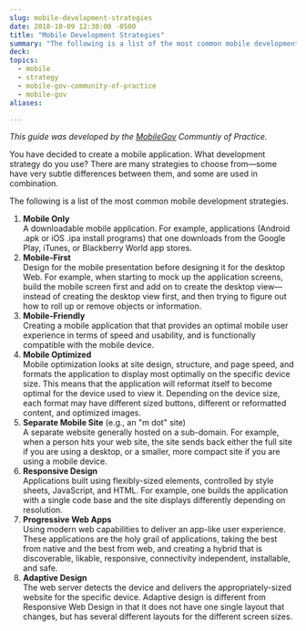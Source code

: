 ```yaml
---
slug: mobile-development-strategies
date: 2018-10-09 12:30:00 -0500
title: "Mobile Development Strategies"
summary: "The following is a list of the most common mobile development strategies."
deck:
topics:
  - mobile
  - strategy
  - mobile-gov-community-of-practice
  - mobile-gov
aliases:

---
```


_This guide was developed by the [MobileGov](https://digital.gov/communities/mobile/) Communtiy of Practice._

You have decided to create a mobile application. What development strategy do you use? There are many strategies to choose from—some have very subtle differences between them, and some are used in combination.

The following is a list of the most common mobile development strategies.

1. **Mobile Only** <br />A downloadable mobile application. For example, applications (Android .apk or iOS .ipa install programs) that one downloads from the Google Play, iTunes, or Blackberry World app stores.
2. **Mobile-First** <br />Design for the mobile presentation before designing it for the desktop Web. For example, when starting to mock up the application screens, build the mobile screen first and add on to create the desktop view&mdash;instead of creating the desktop view first, and then trying to figure out how to roll up or remove objects or information.
3. **Mobile-Friendly** <br />Creating a mobile application that that provides an optimal mobile user experience in terms of speed and usability, and is functionally compatible with the mobile device.
4. **Mobile Optimized** <br />Mobile optimization looks at site design, structure, and page speed, and formats the application to display most optimally on the specific device size. This means that the application will reformat itself to become optimal for the device used to view it. Depending on the device size, each format may have different sized buttons, different or reformatted content, and optimized images.
5. **Separate Mobile Site** (e.g., an "m dot" site) <br />A separate website generally hosted on a sub-domain. For example, when a person hits your web site, the site sends back either the full site if you are using a desktop, or a smaller, more compact site if you are using a mobile device.
6. **Responsive Design** <br />Applications built using flexibly-sized elements, controlled by style sheets, JavaScript, and HTML. For example, one builds the application with a single code base and the site displays differently depending on resolution.
7. **Progressive Web Apps** <br />Using modern web capabilities to deliver an app-like user experience. These applications are the holy grail of applications, taking the best from native and the best from web, and creating a hybrid that is discoverable, likable, responsive, connectivity independent, installable, and safe.
8. **Adaptive Design** <br />The web server detects the device and delivers the appropriately-sized website for the specific device. Adaptive design is different from Responsive Web Design in that it does not have one single layout that changes, but has several different layouts for the different screen sizes.
